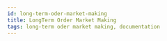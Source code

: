 ```yaml
---
id: long-term-oder-market-making
title: LongTerm Order Market Making
tags: long-term oder market making, documentation
---
```


